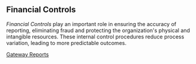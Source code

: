 ## Financial Controls

*Financial Controls* play an important role in ensuring the accuracy of reporting, eliminating fraud and protecting the organization's physical and intangible resources. These internal control procedures reduce process variation, leading to more predictable outcomes.

[Gateway Reports](https://app.periscopedata.com/app/evolve-vacation-rental-network:evolve-vacation-rental/604794/Financial-Controls:-Gateway-Reports)
